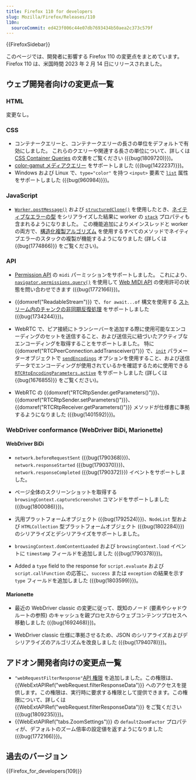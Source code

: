 ```yaml
---
title: Firefox 110 for developers
slug: Mozilla/Firefox/Releases/110
l10n: 
  sourceCommit: ed423f006c44e07db7693434b50aea2c373c579f
---
```


{{FirefoxSidebar}}

このページでは、開発者に影響する Firefox 110 の変更点をまとめています。Firefox 110 は、米国時間 2023 年 2 月 14 日にリリースされました。

## ウェブ開発者向けの変更点一覧

### HTML

変更なし。

### CSS

- コンテナークエリーと、コンテナークエリーの長さの単位をデフォルトで有効にしました。
  これらのクエリーや関連する長さの単位について、詳しくは [CSS Container Queries](/ja/docs/Web/CSS/CSS_Container_Queries#container_query_length_units) の文書をご覧ください ({{bug(1809720)}})。
- [color-gamut メディアクエリー](/ja/docs/Web/CSS/@media/color-gamut) をサポートしました ({{bug(1422237)}})。
- Windows および Linux で、`type="color"` を持つ `<input>` 要素で [`list`](/ja/docs/Web/HTML/Element/datalist#color_type) 属性をサポートしました ({{bug(960984)}})。

### JavaScript

- [`Worker.postMessage()`](/ja/docs/Web/API/Worker/postMessage) および [`structuredClone()`](/ja/docs/Web/API/structuredClone) を使用したとき、[ネイティブなエラーの型](/ja/docs/Web/JavaScript/Reference/Global_Objects/Error#error_types) をシリアライズした結果に worker の [`stack`](/ja/docs/Web/JavaScript/Reference/Global_Objects/Error/stack) プロパティも含まれるようになりました。
  この機能追加によりメインスレッドと worker の両方で、[構造化複製アルゴリズム](/ja/docs/Web/API/Web_Workers_API/Structured_clone_algorithm) を使用するすべてのメソッドでネイティブエラーのスタックの複製が機能するようになりました (詳しくは {{bug(1774866)}} をご覧ください)。

### API

- [Permission API](/ja/docs/Web/API/Permissions_API) の `midi` パーミッションをサポートしました。
  これにより、[`navigator.permissions.query()`](/ja/docs/Web/API/Permissions/query) を使用して [Web MIDI API](/ja/docs/Web/API/Web_MIDI_API) の使用許可の状態を問い合わせできます ({{bug(1772166)}})。

- {{domxref("ReadableStream")}} で、`for await...of` 構文を使用する [ストリーム内のチャンクの非同期反復処理](/ja/docs/Web/API/ReadableStream#async_iteration) をサポートしました ({{bug(1734244)}})。

- WebRTC で、ピア接続にトランシーバーを追加する際に使用可能なエンコーディングのセットを送信すること、および送信元に紐づいたアクティブなエンコーディングを取得することをサポートしました。
  特に {{domxref("RTCPeerConnection.addTransceiver()")}} で、[`init`](/ja/docs/Web/API/RTCPeerConnection/addTransceiver#init) パラメーターオブジェクトで [`sendEncodings`](/ja/docs/Web/API/RTCPeerConnection/addTransceiver#sendencodings) オプションを使用すること、および送信データでエンコーディングが使用されているかを確認するために使用できる [`RTCRtpEncodingParameters.active`](/ja/docs/Web/API/RTCRtpEncodingParameters#active) をサポートしました (詳しくは {{bug(1676855)}} をご覧ください)。

- WebRTC の {{domxref("RTCRtpSender.getParameters()")}}、{{domxref("RTCRtpSender.setParameters()")}}、{{domxref("RTCRtpReceiver.getParameters()")}} メソッドが仕様書に準拠するようになりました ({{bug(1401592)}})。

### WebDriver conformance (WebDriver BiDi, Marionette)

#### WebDriver BiDi

- `network.beforeRequestSent` ({{bug(1790368)}})、`network.responseStarted` ({{bug(1790370)}})、`network.responseCompleted` ({{bug(1790372)}}) イベントをサポートしました。

- ページ全体のスクリーンショットを取得する `browsingContext.captureScreenshot` コマンドをサポートしました ({{bug(1800086)}})。

- 汎用プラットフォームオブジェクト ({{bug(1792524)}})、`NodeList` 型および `HTMLCollection` 型プラットフォームオブジェクト ({{bug(1802284)}}) のシリアライズとデシリアライズをサポートしました。

- `browsingContext.domContentLoaded` および `browsingContext.load` イベントに `timestamp` フィールドを追加しました ({{bug(1790378)}})。

- Added a `type` field to the response for `script.evaluate` および `script.callFunction` の応答に、`success` または `exception` の結果を示す `type` フィールドを追加しました ({{bug(1803599)}})。

#### Marionette

- 最近の WebDriver classic の変更に従って、既知のノード (要素やシャドウルートの参照) のキャッシュを親プロセスからウェブコンテンツプロセスへ移動しました ({{bug(1692468)}})。

- WebDriver classic 仕様に準拠させるため、JSON のシリアライズおよびデシリアライズのアルゴリズムを改良しました ({{bug(1794078)}})。

## アドオン開発者向けの変更点一覧

- `"webRequestFilterResponse"`[API 権限](/ja/docs/Mozilla/Add-ons/WebExtensions/manifest.json/permissions#api_permissions) を追加しました。この権限は、{{WebExtAPIRef("webRequest.filterResponseData")}} へのアクセスを提供します。この権限は、実行時に要求する権限として提供できます。この権限について、詳しくは {{WebExtAPIRef("webRequest.filterResponseData")}} をご覧ください ({{bug(1809235)}})。
- {{WebExtAPIRef("tabs.ZoomSettings")}} の `defaultZoomFactor` プロパティが、デフォルトのズーム倍率の設定値を返すようになりました ({{bug(1772166)}})。

## 過去のバージョン

{{Firefox_for_developers(109)}}
